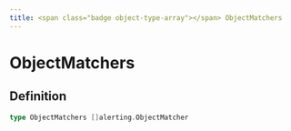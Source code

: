 ```yaml
---
title: <span class="badge object-type-array"></span> ObjectMatchers
---
```

# <span class="badge object-type-array"></span> ObjectMatchers

## Definition

```go
type ObjectMatchers []alerting.ObjectMatcher
```
